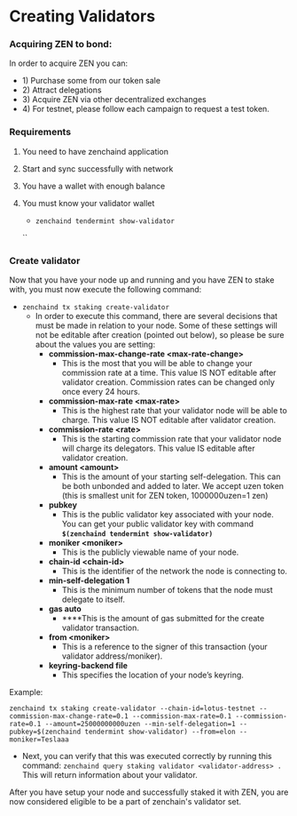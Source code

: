 # Creating Validators

### Acquiring ZEN to bond:

In order to acquire ZEN you can: 

* 1\) Purchase some from our token sale 
* 2\) Attract delegations 
* 3\) Acquire ZEN via other decentralized exchanges
* 4\) For testnet, please follow each campaign to request a test token. 

### Requirements

1. You need to have zenchaind application
2. Start and sync successfully with network
3. You have a wallet with enough balance
4. You must know your validator wallet 

   * `zenchaind tendermint show-validator`

   \`\`

### Create validator

Now that you have your node up and running and you have ZEN to stake with, you must now execute the following command:

* `zenchaind tx staking create-validator` 
  * In order to execute this command, there are several decisions that must be made in relation to your node. Some of these settings will not be editable after creation \(pointed out below\), so please be sure about the values you are setting:
    * **commission-max-change-rate &lt;max-rate-change&gt;**
      * This is the most that you will be able to change your commission rate at a time. This value IS NOT editable after validator creation. Commission rates can be changed only once every 24 hours.
    * **commission-max-rate &lt;max-rate&gt;**
      * This is the highest rate that your validator node will be able to charge. This value IS NOT editable after validator creation.
    * **commission-rate &lt;rate&gt;**
      * This is the starting commission rate that your validator node will charge its delegators. This value IS editable after validator creation.
    * **amount &lt;amount&gt;** 
      * This is the amount of your starting self-delegation. This can be both unbonded and added to later. We accept uzen token \(this is smallest unit for ZEN token, 1000000uzen=1 zen\) 
    * **pubkey** 
      * This is the public validator key associated with your node. You can get your public validator key with command **`$(zenchaind tendermint show-validator)`** 
    * **moniker &lt;moniker&gt;**
      * This is the publicly viewable name of your node.
    * **chain-id &lt;chain-id&gt;**
      *  This is the identifier of the network the node is connecting to.
    * **min-self-delegation 1** 
      * This is the minimum number of tokens that the node must delegate to itself.
    * **gas auto** 
      *  ****This is the amount of gas submitted for the create validator transaction.
    * **from &lt;moniker&gt;** 
      * This is a reference to the signer of this transaction \(your validator address/moniker\).
    * **keyring-backend file**
      * This specifies the location of your node’s keyring.

Example: 

```text
zenchaind tx staking create-validator --chain-id=lotus-testnet --commission-max-change-rate=0.1 --commission-max-rate=0.1 --commission-rate=0.1 --amount=25000000000uzen --min-self-delegation=1 --pubkey=$(zenchaind tendermint show-validator) --from=elon --moniker=Teslaaa
```

* Next, you can verify that this was executed correctly by running this command:  `zenchaind query staking validator <validator-address> .` This will return information about your validator.

After you have setup your node and successfully staked it with ZEN, you are now considered eligible to be a part of zenchain's validator set. 

